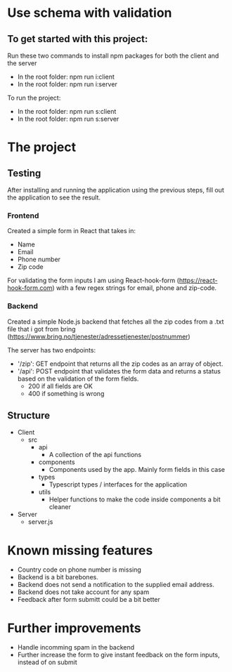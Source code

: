 # Use schema with validation

## To get started with this project:

Run these two commands to install npm packages for both the client and the server

- In the root folder: npm run i:client
- In the root folder: npm run i:server

To run the project:

- In the root folder: npm run s:client
- In the root folder: npm run s:server

# The project

## Testing

After installing and running the application using the previous steps, fill out the application to see the result.

### Frontend

Created a simple form in React that takes in:

- Name
- Email
- Phone number
- Zip code

For validating the form inputs I am using React-hook-form (https://react-hook-form.com) with a few regex strings for email, phone and zip-code.

### Backend

Created a simple Node.js backend that fetches all the zip codes from a .txt file that i got from bring (https://www.bring.no/tjenester/adressetjenester/postnummer)

The server has two endpoints:

- '/zip': GET endpoint that returns all the zip codes as an array of object.
- '/api': POST endpoint that validates the form data and returns a status based on the validation of the form fields.
  - 200 if all fields are OK
  - 400 if something is wrong

## Structure

- Client
  - src
    - api
      - A collection of the api functions
    - components
      - Components used by the app. Mainly form fields in this case
    - types
      - Typescript types / interfaces for the application
    - utils
      - Helper functions to make the code inside components a bit cleaner
- Server
  - server.js

# Known missing features

- Country code on phone number is missing
- Backend is a bit barebones.
- Backend does not send a notification to the supplied email address.
- Backend does not take account for any spam
- Feedback after form submitt could be a bit better

# Further improvements

- Handle incomming spam in the backend
- Further increase the form to give instant feedback on the form inputs, instead of on submit